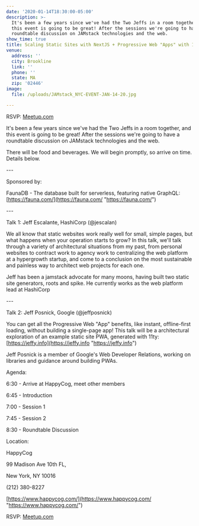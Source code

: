 ```yaml
---
date: '2020-01-14T18:30:00-05:00'
description: >-
  It's been a few years since we've had the Two Jeffs in a room together, and
  this event is going to be great! After the sessions we're going to have a
  roundtable discussion on JAMstack technologies and the web.
show_time: true
title: Scaling Static Sites with NextJS + Progressive Web "Apps" with 11ty
venue:
  address: ''
  city: Brookline
  link: ''
  phone: ''
  state: MA
  zip: '02446'
image:
  file: /uploads/JAMstack_NYC-EVENT-JAN-14-20.jpg

---
```

RSVP: [Meetup.com](https://www.meetup.com/JAMstack-nyc/events/267118916/)

It's been a few years since we've had the Two Jeffs in a room together, and this event is going to be great! After the sessions we're going to have a roundtable discussion on JAMstack technologies and the web.

There will be food and beverages. We will begin promptly, so arrive on time. Details below.

\---

Sponsored by:

FaunaDB - The database built for serverless, featuring native GraphQL: [https://fauna.com/](https://fauna.com/ "https://fauna.com/")

\---




Talk 1: Jeff Escalante, HashiCorp (@jescalan)

We all know that static websites work really well for small, simple pages, but what happens when your operation starts to grow? In this talk, we'll talk through a variety of architectural situations from my past, from personal websites to contract work to agency work to centralizing the web platform at a hypergrowth startup, and come to a conclusion on the most sustainable and painless way to architect web projects for each one.

Jeff has been a jamstack advocate for many moons, having built two static site generators, roots and spike. He currently works as the web platform lead at HashiCorp

\---

Talk 2: Jeff Posnick, Google (@jeffposnick)

You can get all the Progressive Web "App" benefits, like instant, offline-first loading, without building a single-page app! This talk will be a architectural exploration of an example static site PWA, generated with 11ty: [https://jeffy.info](https://jeffy.info "https://jeffy.info")

Jeff Posnick is a member of Google's Web Developer Relations, working on libraries and guidance around building PWAs.

Agenda:

6:30 - Arrive at HappyCog, meet other members

6:45 - Introduction

7:00 - Session 1

7:45 - Session 2

8:30 - Roundtable Discussion

Location:

HappyCog

99 Madison Ave 10th FL,

New York, NY 10016

(212) 380-8227

[https://www.happycog.com/](https://www.happycog.com/ "https://www.happycog.com/")

RSVP: [Meetup.com](https://www.meetup.com/JAMstack-nyc/events/267118916/)